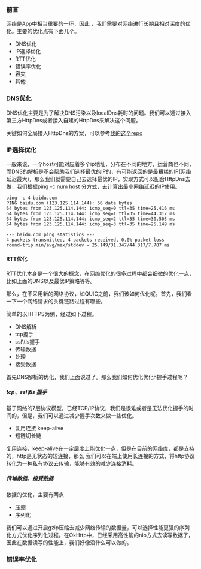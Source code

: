 ### 前言

网络是App中相当重要的一环，因此 ，我们需要对网络进行长期且相对深度的优化。主要的优化点有下面几个。

* DNS优化
* IP选择优化
* RTT优化
* 错误率优化
* 容灾
* 其他

### DNS优化

DNS优化主要是为了解决DNS污染以及localDns耗时的问题。我们可以通过接入第三方HttpDns或者接入自建的HttpDns来解决这个问题。

关键如何全局接入HttpDns的方案，可以参考[我的这个repo](https://github.com/Guolei1130/global_httpdns)

### IP选择优化

一般来说，一个host可能对应着多个ip地址，分布在不同的地方，运营商也不同，而DNS的解析是不会帮助我们选择最优的IP的，有可能返回的是最糟糕的IP(网络延迟最大)，那么我们就需要自己去选择最优的IP，实现方式可以配合HttpDns去做，我们根据ping -c num host 分方式，去计算出最小网络延迟的IP使用。

```
ping -c 4 baidu.com
PING baidu.com (123.125.114.144): 56 data bytes
64 bytes from 123.125.114.144: icmp_seq=0 ttl=35 time=25.416 ms
64 bytes from 123.125.114.144: icmp_seq=1 ttl=35 time=44.317 ms
64 bytes from 123.125.114.144: icmp_seq=2 ttl=35 time=30.505 ms
64 bytes from 123.125.114.144: icmp_seq=3 ttl=35 time=25.149 ms

--- baidu.com ping statistics ---
4 packets transmitted, 4 packets received, 0.0% packet loss
round-trip min/avg/max/stddev = 25.149/31.347/44.317/7.787 ms
```
#### RTT优化

RTT优化本身是一个很大的概念，在网络优化的很多过程中都会细微的优化一点，比如上面的DNS以及最优IP策略等等。

那么，在不采用新的网络协议，如QUIC之前，我们该如何优化呢。首先，我们看一下一个网络请求的关键链路过程有哪些。

简单的以HTTPS为例，经过如下过程。

* DNS解析
* tcp握手
* ssl\tls握手
* 传输数据
* 处理
* 接受数据

首先DNS解析的优化，我们上面说过了。那么我们如何优化优化h握手过程呢？

##### tcp、ssl\tls 握手

基于网络的7层协议模型，已经TCP/IP协议，我们是很难或者是无法优化握手的时间的，但是，我们可以通过减少握手次数来做一些优化。

* 复用连接  keep-alive
* 短链切长链

复用连接，keep-alive在一定层度上能优化一点，但是在目前的网络库，都是支持的，http是无状态的短连接，那么 我们可以在端上使用长连接的方式，将http协议转化为一种私有协议去传输，能够有效的减少连接消耗。

##### 传输数据、接受数据

数据的优化，主要有两点

* 压缩
* 序列化

我们可以通过开启gzip压缩去减少网络传输的数据量，可以选择性能更强的序列化方式优化序列化过程。在OkHttp中，已经采用高性能的nio方式去读写数据了，因此在数据读写的性能上，我们好像没什么可以做的。


### 错误率优化




